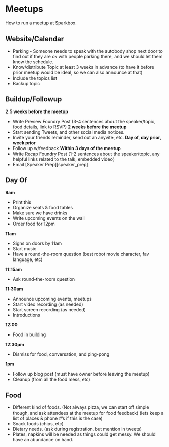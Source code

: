 Meetups
=====

How to run a meetup at Sparkbox.

Website/Calendar
-------

 - Parking - Someone needs to speak with the autobody shop next door to find out if they are ok with people parking there, and we should let them know the schedule.
 - Know/distribute Topic at least 3 weeks in advance (to have it before prior meetup would be ideal, so we can also announce at that)
 - Include the topics list
 - Backup topic

Buildup/Followup
-------

**2.5 weeks before the meetup**
 - Write Preview Foundry Post (3-4 sentences about the speaker/topic, food details, link to RSVP)
**2 weeks before the meetup**
 - Start sending Tweets, and other social media notices. 
 - Invite your friends reminder, send out an anyvite, etc.
**Day of, day prior, week prior**
 - Follow up w/feedback
**Within 3 days of the meetup**
 - Write Recap Foundry Post (1-2 sentences about the speaker/topic, any helpful links related to the talk, embedded video)
 - Email [Speaker Prep][speaker_prep]

Day Of
-------

**9am**
 - Print this
 - Organize seats & food tables
 - Make sure we have drinks
 - Write upcoming events on the wall
 - Order food for 12pm

**11am**
 - Signs on doors by 11am
 - Start music
 - Have a round-the-room question (best robot movie character, fav language, etc)

**11:15am**
 - Ask round-the-room question

**11:30am**
 - Announce upcoming events, meetups
 - Start video recording (as needed)
 - Start screen recording (as needed)
 - Introductions
 
**12:00**
 - Food in building

**12:30pm**
 - Dismiss for food, conversation, and ping-pong

**1pm**
 - Follow up blog post (must have owner before leaving the meetup)
 - Cleanup (from all the food mess, etc)

Food
-------

 - Different kind of foods. (Not always pizza, we can start off simple though, and ask attendees at the meetup for food feedback)  (lets keep a list of places & phone #’s if this is the case)
 - Snack foods (chips, etc)
 - Dietary needs.  (ask during registration, but mention in tweets) 
 - Plates, napkins will be needed as things could get messy. We should have an abundance on hand. 
